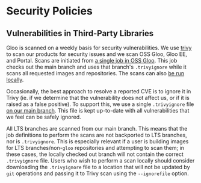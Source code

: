 # Security Policies

## Vulnerabilities in Third-Party Libraries

Gloo is scanned on a weekly basis for security vulnerabilities. We use [trivy](https://github.com/aquasecurity/trivy) to scan our products for security issues and we scan OSS Gloo, Gloo EE, and Portal. Scans are initiated from [a single job in OSS Gloo](https://github.com/solo-io/gloo/tree/main/.github/workflows#trivy-vulnerability-scanning). This job checks out the main branch and uses that branch's `.trivyignore` while it scans all requested images and repositories. The scans can also [be run locally](https://github.com/solo-io/gloo/tree/main/docs/cmd/securityscanutils).

Occasionally, the best approach to resolve a reported CVE is to ignore it in Trivy (ie. if we determine that the vulnerability does not affect us, or if it is raised as a false positive). To support this, we use a single `.trivyignore` file [on our main branch](https://github.com/solo-io/gloo/blob/main/.trivyignore). This file is kept up-to-date with all vulnerabilities that we feel can be safely ignored.

All LTS branches are scanned from our main branch. This means that the job definitions to perform the scans are not backported to LTS branches, nor is `.trivyignore`. This is especially relevant if a user is building images for LTS branches/non-`gloo` repositories and attempting to scan them; in these cases, the locally checked out branch will not contain the correct `.trivyignore` file. Users who wish to perform a scan locally should consider downloading the `.trivyignore` file to a location that will not be updated by `git` operations and passing it to Trivy scan using the `--ignorefile` option. 
